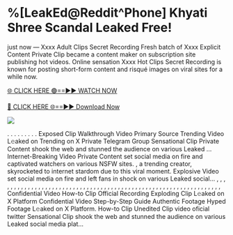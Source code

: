 # %[LeakEd@Reddit^Phone] Khyati Shree Scandal Leaked Free!

just now — Xxxx Adult Clips Secret Recording Fresh batch of Xxxx Explicit Content Private Clip became a content maker on subscription site publishing hot videos. Online sensation Xxxx Hot Clips Secret Recording is known for posting short-form content and risqué images on viral sites for a while now.

[🌐 CLICK HERE 🟢==►► WATCH NOW](https://tinyurl.com/topvvv?st=viral&si=gh)

[🔴 CLICK HERE 🌐==►► Download Now](https://tinyurl.com/topvvv?st=viral&si=gh)

[![](https://t4.ftcdn.net/jpg/00/89/87/57/360_F_89875724_hMf6q0pOUbIm38tYOeJTOKDftmRMQnny.jpg)](https://tinyurl.com/topvvv?st=viral&si=gh)

. . . . . . . . . Exposed Clip Walkthrough Video Primary Source Trending Video L𝚎aked on Trending on X Private Telegram Group Sensational Clip Private Content shook the web and stunned the audience on various Leaked … Internet-Breaking Video Private Content set social media on fire and captivated watchers on various NSFW sites. , a trending creator, skyrocketed to internet stardom due to this viral moment. Explosive Video set social media on fire and left fans in shock on various Leaked social… , , , , , , , , , , , , , , , , , , , , , , , , , , , , , , , , , , , , , , , , , , , , , , , , , , , , , , , , , , , , , , , , , Confidential Video How-to Clip Official Recording Exploding Clip L𝚎aked on X Platform Confidential Video Step-by-Step Guide Authentic Footage Hyped Footage L𝚎aked on X Platform. How-to Clip Unedited Clip video oficial twitter Sensational Clip shook the web and stunned the audience on various Leaked social media plat…
